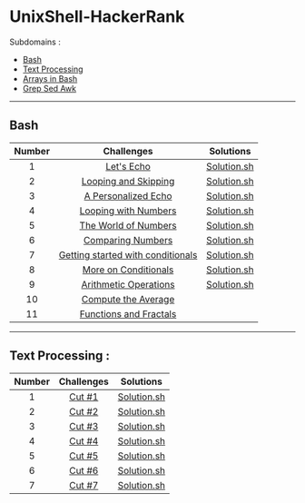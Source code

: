 # UnixShell-HackerRank

Subdomains :
- [Bash](https://www.hackerrank.com/domains/shell?filters%5Bsubdomains%5D%5B%5D=bash)
- [Text Processing](https://www.hackerrank.com/domains/shell?filters%5Bsubdomains%5D%5B%5D=textpro)
- [Arrays in Bash](https://www.hackerrank.com/domains/shell?filters%5Bsubdomains%5D%5B%5D=arrays-in-bash)
- [Grep Sed Awk](https://www.hackerrank.com/domains/shell?filters%5Bsubdomains%5D%5B%5D=grep-sed-awk)

---

## Bash
| Number |                                                                       Challenges                                                                        |                       Solutions                       |
| :----: | :-----------------------------------------------------------------------------------------------------------------------------------------------------: | :---------------------------------------------------: |
|   1    |                         [Let's Echo](https://www.hackerrank.com/challenges/bash-tutorials-lets-echo/problem?isFullScreen=true)                          |          [Solution.sh](./Bash/lets_echo.sh)           |
|   2    |              [Looping and Skipping](https://www.hackerrank.com/challenges/bash-tutorials---looping-and-skipping/problem?isFullScreen=true)              |     [Solution.sh](./Bash/looping_and_skipping.sh)     |
|   3    |               [A Personalized Echo](https://www.hackerrank.com/challenges/bash-tutorials---a-personalized-echo/problem?isFullScreen=true)               |      [Solution.sh](./Bash/personalized_echo.sh)       |
|   4    |              [Looping with Numbers](https://www.hackerrank.com/challenges/bash-tutorials---looping-with-numbers/problem?isFullScreen=true)              |     [Solution.sh](./Bash/looping_with_numbers.sh)     |
|   5    |              [The World of Numbers](https://www.hackerrank.com/challenges/bash-tutorials---the-world-of-numbers/problem?isFullScreen=true)              |       [Solution.sh](./Bash/world_of_numbers.sh)       |
|   6    |                 [Comparing Numbers](https://www.hackerrank.com/challenges/bash-tutorials---comparing-numbers/problem?isFullScreen=true)                 |      [Solution.sh](./Bash/comparing_numbers.sh)       |
|   7    | [Getting started with conditionals](https://www.hackerrank.com/challenges/bash-tutorials---getting-started-with-conditionals/problem?isFullScreen=true) | [Solution.sh](./Bash/getting_started_conditionals.sh) |
|   8    |              [More on Conditionals](https://www.hackerrank.com/challenges/bash-tutorials---more-on-conditionals/problem?isFullScreen=true)              |     [Solution.sh](./Bash/more_on_conditionals.sh)     |
|   9    |             [Arithmetic Operations](https://www.hackerrank.com/challenges/bash-tutorials---arithmetic-operations/problem?isFullScreen=true)             |    [Solution.sh](./Bash/operation_arithmetique.sh)    |
|   10   |               [Compute the Average](https://www.hackerrank.com/challenges/bash-tutorials---compute-the-average/problem?isFullScreen=true)               |                         []()                          |
|   11   |                       [Functions and Fractals](https://www.hackerrank.com/challenges/fractal-trees-all/problem?isFullScreen=true)                       |                         []()                          |

---

## Text Processing :
| Number |                                           Challenges                                            |                Solutions                 |
| :----: | :---------------------------------------------------------------------------------------------: | :--------------------------------------: |
|   1    | [Cut #1](https://www.hackerrank.com/challenges/text-processing-cut-1/problem?isFullScreen=true) | [Solution.sh](./Text_processing/cut1.sh) |
|   2    | [Cut #2](https://www.hackerrank.com/challenges/text-processing-cut-2/problem?isFullScreen=true) | [Solution.sh](./Text_processing/cut2.sh) |
|   3    | [Cut #3](https://www.hackerrank.com/challenges/text-processing-cut-3/problem?isFullScreen=true) | [Solution.sh](./Text_processing/cut3.sh) |
|   4    | [Cut #4](https://www.hackerrank.com/challenges/text-processing-cut-4/problem?isFullScreen=true) | [Solution.sh](./Text_processing/cut4.sh) |
|   5    | [Cut #5](https://www.hackerrank.com/challenges/text-processing-cut-5/problem?isFullScreen=true) | [Solution.sh](./Text_processing/cut5.sh) |
|   6    | [Cut #6](https://www.hackerrank.com/challenges/text-processing-cut-6/problem?isFullScreen=true) | [Solution.sh](./Text_processing/cut6.sh) |
|   7    | [Cut #7](https://www.hackerrank.com/challenges/text-processing-cut-7/problem?isFullScreen=true) | [Solution.sh](./Text_processing/cut7.sh) |